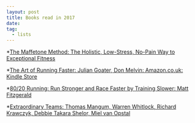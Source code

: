 ```yaml
---  
layout: post
title: Books read in 2017
date:
tag:
  - lists
---
```



*[The Maffetone Method: The Holistic, Low-Stress, No-Pain Way to Exceptional Fitness](http://www.amazon.co.uk/dp/0071343318/?tag=chelseastats-21)

*[The Art of Running Faster: Julian Goater, Don Melvin: Amazon.co.uk: Kindle Store](http://www.amazon.co.uk/dp/B007RPL3N4/?tag=chelseastats-21)

*[80/20 Running: Run Stronger and Race Faster by Training Slower: Matt Fitzgerald](http://www.amazon.co.uk/dp/0451470885/?tag=chelseastats-21)

*[Extraordinary Teams: Thomas Mangum, Warren Whitlock, Richard Krawczyk, Debbie Takara Shelor, Miel van Opstal](http://www.amazon.co.uk/dp/B077NM8XLM/?tag=chelseastats-21)
